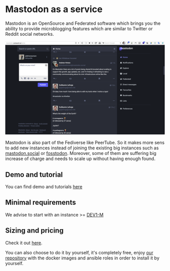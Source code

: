 # Mastodon as a service

Mastodon is an OpenSource and Federated software which brings you the ability to provide microblogging features which are similar to Twitter or Reddit social networks.

![mastodon](./img/mastodon.png)

Mastodon is also part of the Fediverse like PeerTube. So it makes more sens to add new instances instead of joining the existing big instances such as [mastodon.social](https://mastodon.social) or [fosstodon](https://fosstodon.org). Moreover, some of them are suffering big increase of charge and needs to scale up without having enough found.

## Demo and tutorial

You can find demo and tutorials [here](./tutorials/mastodon.md)

## Minimal requirements

We advise to start with an instance >= [DEV1-M](./sizing_pricing.md)

## Sizing and pricing

Check it out [here](./sizing_pricing.md).

You can also choose to do it by yourself, it's completely free, enjoy [our repository](https://gitlab.comwork.io/oss/ansible-iac/mastodon) with the docker images and ansible roles in order to install it by yourself.
